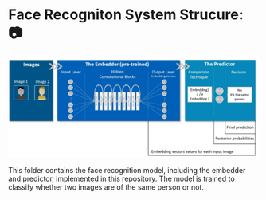 # Face Recogniton System Strucure: :camera:
![example image](https://github.com/guyelov/Face-Recognition-Mitigation-Method/blob/3fb8623bc12869e43a3264788a76da674288a8ea/Data/Images/FR%20System%20Structure.jpg)


This folder contains the face recognition model, including the embedder and predictor, implemented in this repository.
The model is trained to classify whether two images are of the same person or not.